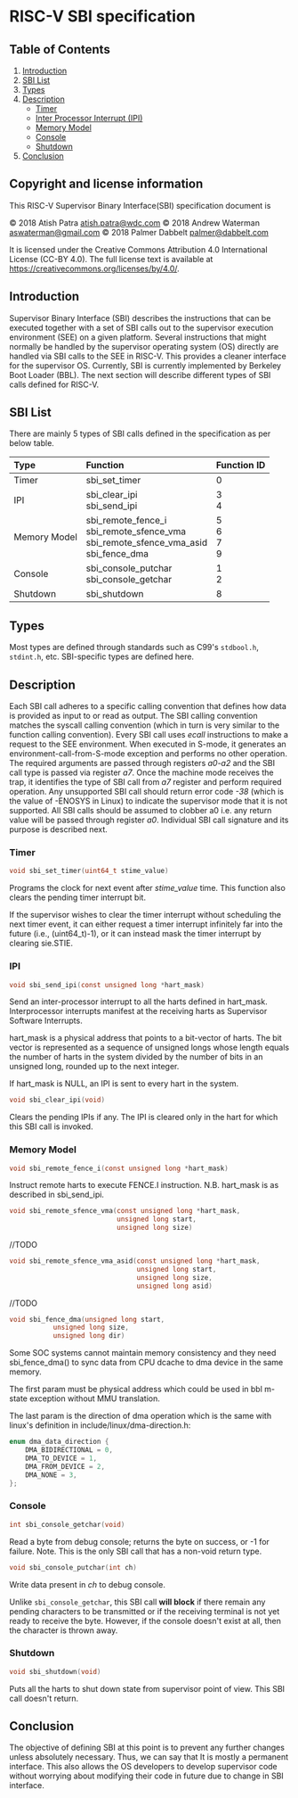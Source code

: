 # RISC-V SBI specification

## Table of Contents
1. [Introduction](#Introduction)
2. [SBI List](#sbi-list)
3. [Types](#Types)
4. [Description](#Description)
	* [Timer](#Timer)
	* [Inter Processor Interrupt (IPI)](#IPI)
	* [Memory Model](#memory-model)
	* [Console](#Console)
	* [Shutdown](#Shutdown)
5. [Conclusion](#Conclusion)


## Copyright and license information

This RISC-V Supervisor Binary Interface(SBI) specification document is

 &copy; 2018 Atish Patra <atish.patra@wdc.com>
 &copy; 2018 Andrew Waterman <aswaterman@gmail.com>
 &copy; 2018 Palmer Dabbelt <palmer@dabbelt.com>

It is licensed under the Creative Commons Attribution 4.0 International
License (CC-BY 4.0).  The full license text is available at
https://creativecommons.org/licenses/by/4.0/.

## Introduction<a name="Introduction" />

Supervisor Binary Interface (SBI) describes the instructions that can be executed
together with a set of SBI calls out to the supervisor execution environment (SEE)
on a given platform. Several instructions that might normally be handled by the
supervisor operating system (OS) directly are handled via SBI calls to the SEE in
RISC-V. This provides a cleaner interface for the supervisor OS. Currently, SBI
is currently implemented by Berkeley Boot Loader (BBL). The next section will
describe different types of SBI calls defined for RISC-V.

## SBI List<a name="sbi-list" />
There are mainly 5 types of SBI calls defined in the specification as per below
table.

| Type          | Function          | Function ID |
|:--------------|:------------------|-------------|
| Timer         | sbi_set_timer     |0		  |
| IPI           | sbi_clear_ipi<br>sbi_send_ipi  | 3<br>4|
| Memory Model| sbi_remote_fence_i<br>sbi_remote_sfence_vma<br>sbi_remote_sfence_vma_asid<br>sbi_fence_dma | 5<br>6<br>7<br>9 |
|	Console				| sbi_console_putchar <br> sbi_console_getchar | 1<br>2 |
| Shutdown         |	sbi_shutdown | 8 |

## Types<a name="Types" />
Most types are defined through standards such as C99's `stdbool.h`, `stdint.h`, etc.
SBI-specific types are defined here.

## Description<a name="Description" />
Each SBI call adheres to a specific calling convention that defines how data is
provided as input to or read as output. The SBI calling convention matches the
syscall calling convention (which in turn is very similar to the function calling
convention). Every SBI call uses *ecall* instructions to make a request to the SEE
environment. When executed in S-mode, it generates an environment-call-from-S-mode
exception and performs no other operation. The required arguments are passed
through registers *a0-a2* and the SBI call type is passed via register *a7*. Once
the machine mode receives the trap, it identifies the type of SBI call from *a7*
register and perform required operation. Any unsupported SBI call should return error code *-38*
(which is the value of -ENOSYS in Linux) to indicate the supervisor mode that it is not supported.
All SBI calls should be assumed to clobber a0 i.e. any return value will be passed
through register *a0*. Individual SBI call signature and its purpose is described next.

### Timer<a name="Timer" />
```C
void sbi_set_timer(uint64_t stime_value)
```
Programs the clock for next event after *stime_value* time. This function also
clears the pending timer interrupt bit.

If the supervisor wishes to clear the timer interrupt without scheduling the next
timer event, it can either request a timer interrupt infinitely far into the
future (i.e., (uint64_t)-1), or it can instead mask the timer interrupt by
clearing sie.STIE.

### IPI<a name="IPI" />
```C
void sbi_send_ipi(const unsigned long *hart_mask)
```
Send an inter-processor interrupt to all the harts defined in hart_mask.
Interprocessor interrupts manifest at the receiving harts as Supervisor Software
Interrupts.

hart_mask is a physical address that points to a bit-vector of harts. The bit
vector is represented as a sequence of unsigned longs whose length equals the
number of harts in the system divided by the number of bits in an unsigned long,
rounded up to the next integer.

If hart_mask is NULL, an IPI is sent to every hart in the system.

```C
void sbi_clear_ipi(void)
```
Clears the pending IPIs if any. The IPI is cleared only in the hart for which
this SBI call is invoked.

### Memory Model<a name="memory-model" />
```C
void sbi_remote_fence_i(const unsigned long *hart_mask)
```
Instruct remote harts to execute FENCE.I instruction.
N.B. hart_mask is as described in sbi_send_ipi.
```C
void sbi_remote_sfence_vma(const unsigned long *hart_mask,
                           unsigned long start,
                           unsigned long size)
```
//TODO

```C
void sbi_remote_sfence_vma_asid(const unsigned long *hart_mask,
                                unsigned long start,
                                unsigned long size,
                                unsigned long asid)
```
//TODO

```C
void sbi_fence_dma(unsigned long start,
		   unsigned long size,
		   unsigned long dir)
```
Some SOC systems cannot maintain memory consistency and they need sbi_fence_dma() to
sync data from CPU dcache to dma device in the same memory.

The first param must be physical address which could be used in bbl m-state exception
without MMU translation.

The last param is the direction of dma operation which is the same with linux's
definition in include/linux/dma-direction.h:

```C
enum dma_data_direction {
	DMA_BIDIRECTIONAL = 0,
	DMA_TO_DEVICE = 1,
	DMA_FROM_DEVICE = 2,
	DMA_NONE = 3,
};
```

### Console<a name="Console" />

```C
int sbi_console_getchar(void)
```
Read a byte from debug console; returns the byte on success, or -1 for failure.
Note. This is the only SBI call that has a non-void return type.

```C
void sbi_console_putchar(int ch)
```
Write data present in *ch* to debug console.

Unlike `sbi_console_getchar`, this SBI call **will block** if there
remain any pending characters to be transmitted or if the receiving terminal
is not yet ready to receive the byte. However, if the console doesn't exist
at all, then the character is thrown away.

### Shutdown<a name="Shutdown" />
```C
void sbi_shutdown(void)
```
Puts all the harts to shut down state from supervisor point of view. This SBI
call doesn't return.

## Conclusion<a name="Conclusion" />
The objective of defining SBI at this point is to prevent any further changes
unless absolutely necessary. Thus, we can say that It is mostly a permanent
interface. This also allows the OS developers to develop supervisor code without
worrying about modifying their code in future due to change in SBI interface.
